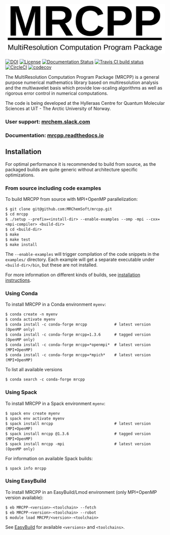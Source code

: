 ![MRCPP logo](https://github.com/MRChemSoft/mrcpp/raw/master/docs/gfx/logo.png)

[![DOI](https://zenodo.org/badge/DOI/10.5281/zenodo.3606670.svg)](https://doi.org/10.5281/zenodo.3606670)
[![License](https://img.shields.io/badge/license-%20LGPLv3-blue.svg)](../master/LICENSE)
[![Documentation Status](https://readthedocs.org/projects/mrcpp/badge/?version=latest)](http://mrcpp.readthedocs.io/en/latest/?badge=latest)
[![Travis CI build status](https://travis-ci.org/MRChemSoft/mrcpp.svg?branch=master)](https://travis-ci.org/MRChemSoft/mrcpp)
[![CircleCI](https://circleci.com/gh/MRChemSoft/mrcpp/tree/master.svg?style=svg)](https://circleci.com/gh/MRChemSoft/mrcpp)
[![codecov](https://codecov.io/gh/MRChemSoft/mrcpp/branch/master/graph/badge.svg)](https://codecov.io/gh/MRChemSoft/mrcpp)

The MultiResolution Computation Program Package (MRCPP) is a general
purpose numerical mathematics library based on multiresolution analysis
and the multiwavelet basis which provide low-scaling algorithms as well
as rigorous error control in numerical computations.

The code is being developed at the Hylleraas Centre for Quantum Molecular
Sciences at UiT - The Arctic University of Norway.

### User support: [mrchem.slack.com](https://join.slack.com/t/mrchem/shared_invite/enQtNTI3MjMzNjM0NTk0LWNkODZjNTMwYmM4NmRmODExMjQzMDc3NThlMzNmNmIyNWQwM2YwOGY0OWY4NmNmNzE4ZmM2NzgxYzUzNDg3NDM)
### Documentation: [mrcpp.readthedocs.io](http://mrcpp.readthedocs.io)


## Installation

For optimal performance it is recommended to build from source, as the packaged
builds are quite generic without architecture specific optimizations.

### From source including code examples

To build MRCPP from source with MPI+OpenMP parallelization:

    $ git clone git@github.com:MRChemSoft/mrcpp.git
    $ cd mrcpp
    $ ./setup --prefix=<install-dir> --enable-examples --omp -mpi --cxx=<mpi-compiler> <build-dir>
    $ cd <build-dir>
    $ make
    $ make test
    $ make install

The `--enable-examples` will trigger compilation of the code snippets in the
`examples/` directory. Each example will get a separate executable under
`<build-dir>/bin`, but these are not installed.

For more information on different kinds of builds, see
[installation instructions](http://mrcpp.readthedocs.io/en/latest/install.html).


### Using Conda

To install MRCPP in a Conda environment `myenv`:

    $ conda create -n myenv
    $ conda activate myenv
    $ conda install -c conda-forge mrcpp            # latest version (OpenMP only)
    $ conda install -c conda-forge mrcpp=1.3.6      # tagged version (OpenMP only)
    $ conda install -c conda-forge mrcpp=*openmpi*  # latest version (MPI+OpenMP)
    $ conda install -c conda-forge mrcpp=*mpich*    # latest version (MPI+OpenMP)

To list all available versions

    $ conda search -c conda-forge mrcpp

### Using Spack

To install MRCPP in a Spack environment `myenv`:

    $ spack env create myenv
    $ spack env activate myenv
    $ spack install mrcpp                           # latest version (MPI+OpenMP)
    $ spack install mrcpp @1.3.6                    # tagged version (MPI+OpenMP)
    $ spack install mrcpp -mpi                      # latest version (OpenMP only)

For information on available Spack builds:

    $ spack info mrcpp


### Using EasyBuild

To install MRCPP in an EasyBuild/Lmod environment (only MPI+OpenMP version
available):

    $ eb MRCPP-<version>-<toolchain> --fetch
    $ eb MRCPP-<version>-<toolchain> --robot
    $ module load MRCPP/<version>-<toolchain>

See
[EasyBuild](https://github.com/easybuilders/easybuild-easyconfigs/tree/develop/easybuild/easyconfigs/m/MRCPP)
for available `<versions>` and `<toolchains>`.
